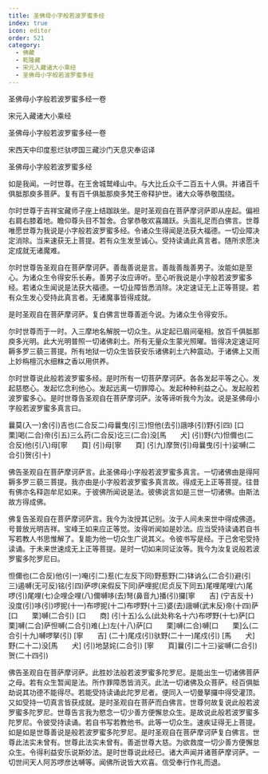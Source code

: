```yaml
---
title: 圣佛母小字般若波罗蜜多经
index: true
icon: editor
order: 521
category:
  - 佛藏
  - 乾隆藏
  - 宋元入藏诸大小乘经
  - 圣佛母小字般若波罗蜜多经
---
```


圣佛母小字般若波罗蜜多经一卷  

宋元入藏诸大小乘经  

圣佛母小字般若波罗蜜多经一卷  

宋西天中印度惹烂驮啰国三藏沙门天息灾奉诏译  

圣佛母小字般若波罗蜜多经  

如是我闻。一时世尊。在王舍城鹫峰山中。与大比丘众千二百五十人俱。并诸百千俱胝那庾多菩萨。复有百千俱胝那庾多梵王帝释护世。诸大众等恭敬围绕。  

尔时世尊于吉祥宝藏师子座上结跏趺坐。是时圣观自在菩萨摩诃萨即从座起。偏袒右肩右膝着地。瞻仰尊头目不暂舍。合掌恭敬欢喜踊跃。头面礼足而白佛言。世尊唯愿世尊为我说是小字般若波罗蜜多经。令诸众生得闻是法获大福德。一切业障决定消除。当来速获无上菩提。若有众生发至诚心。受持读诵此真言者。随所求愿决定成就无诸魔难。  

尔时世尊告圣观自在菩萨摩诃萨。善哉善说是言。善哉善哉善男子。汝能如是至心。为诸众生令得安乐长寿。善男子汝应谛听。至心听我说是小字般若波罗蜜多经。若诸众生闻说是法获大福德。一切业障皆悉消除。决定速证无上正等菩提。若有众生发心受持此真言者。无诸魔事皆得成就。  

是时圣观自在菩萨摩诃萨。复白佛言世尊善逝今说。为诸众生令得安乐。  

尔时世尊而于一时。入三摩地名解脱一切众生。从定起已眉间毫相。放百千俱胝那庾多光明。此大光明普照一切诸佛刹土。所有无量众生蒙光照曜。皆得决定速证阿耨多罗三藐三菩提。所有地狱一切众生皆获安乐诸佛刹土六种震动。于诸佛上又雨上妙栴檀沉水细粖之香以用供养。  

尔时世尊说此般若波罗蜜多经。是时所有一切菩萨摩诃萨。各各发起平等之心。发起慈愍心。发起忆念利他心。发起远离一切罪障心。发起种种利益之心。发起般若波罗蜜多心。是时世尊告圣观自在菩萨摩诃萨。汝等谛听我今为汝。说是圣佛母小字般若波罗蜜多真言曰。  

曩莫(入一)舍(引)吉也(二合反二)母曩曳(引三)怛他(去引)誐哆(引)野(引四) [口　　栗]喝(二合)帝(引五)三么药(二合反)讫三(二合)没[馬　　犬] (引)野(六)怛儞也(二合反)他(引八)母[寧　　頁] (引)母[寧　　頁] (引九)摩贺(引)母曩曳(引十)娑嚩(二合引)贺(引十)  

佛告圣观自在菩萨摩诃萨言。此圣佛母小字般若波罗蜜多真言。一切诸佛由是得阿耨多罗三藐三菩提。我亦由是小字般若波罗蜜多真言故。得成无上正等菩提。往昔有佛亦名释迦牟尼如来。于彼佛所闻说是法。彼佛说言如是三世一切诸佛。由斯法故方得成佛。  

佛复告圣观自在菩萨摩诃萨言。我今为汝授其记别。汝于人间未来世中得成佛道。号普放光明吉祥。宝峰王如来应正等觉。汝得听闻如是妙法。应当受持读诵若自书写若教人书思惟解了。复能为他一切众生广说其义。令彼书写是经。于己舍宅受持读诵。于未来世速成无上正等菩提。是时一切如来同证汝等。我今为汝复说般若波罗蜜多陀罗尼曰。  

怛儞也(二合反)他(引一)唵(引二)惹(仁左反下同)野惹野(二)钵讷么(二合引)避(引三)遏嚩(无可反)铭(引四)萨啰(来假反下同)萨哩抳(尼贞反下同五)尾哩尾哩(六)尾啰(引)尾哩(七)企哩企哩(八)儞嚩哆(去)弩(鼻音九)播(引)攞[寧　　吉] (宁吉反十)没度(引)哆(引)啰抳(十一)布啰抳(十二)布啰野(十三)婆(去)誐嚩(武末反)帝(十四)萨[口　　栗]嚩(二合引) [口　　商] (引十五)么么(此处称名十六)布啰野(十七)萨[口　　栗]嚩(二合)萨怛嚩(二合引)难(上)左(十八)萨[口　　栗]嚩(二合)嚩[口　　栗]么(二合引十九)嚩啰拏(引) [寧　　吉] (二十)尾戍(引)驮野(二十一)尾戍(引) [馬　　犬]野(二十二)没[馬　　犬] (引)地瑟姹(二合引) [寧　　頁]曩(引二十三)娑嚩(二合引)贺(二十四引)  

佛告圣观自在菩萨摩诃萨。此胜妙法般若波罗蜜多陀罗尼。是能出生一切诸佛菩萨之母。若有众生暂闻是法。所作罪障悉皆消灭。此法一切诸佛及众菩萨。经百俱胝劫说其功德不能得尽。若能受持读诵此陀罗尼者。便同入一切曼拏攞中得受灌顶。又如受持一切真言皆获成就。是时圣观自在菩萨而白佛言。世尊何故复说此般若波罗蜜多陀罗尼。世尊告言我为愍念一切少善方便懈怠众生。是故说此般若波罗蜜多陀罗尼。令彼受持读诵。若自书写若教他书。此等一切众生。速疾证得无上菩提。如是如是世尊善说是般若波罗蜜多陀罗尼。是时圣观自在菩萨摩诃萨复白佛言。世尊此法实未曾有。世尊此法实未曾有。善逝世尊大慈。为欲救度一切少善方便懈怠众生。令得利益安乐说斯妙法。是时世尊说此经已。诸大声闻并诸菩萨摩诃萨。一切世间天人阿苏啰彦达嚩等。闻佛所说皆大欢喜。信受奉行作礼而退。  
